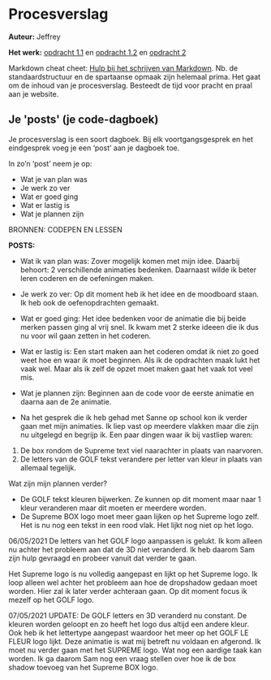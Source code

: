 # Procesverslag
**Auteur:** Jeffrey

**Het werk:** [opdracht 1.1](Opdracht1/opdracht1.1/index.html) en [opdracht 1.2](Opdracht1/opdracht1.2/index.html) en [opdracht 2](opdracht2/index.html)


Markdown cheat cheet: [Hulp bij het schrijven van Markdown](https://github.com/adam-p/markdown-here/wiki/Markdown-Cheatsheet). Nb. de standaardstructuur en de spartaanse opmaak zijn helemaal prima. Het gaat om de inhoud van je procesverslag. Besteedt de tijd voor pracht en praal aan je website.


## Je 'posts' (je code-dagboek)

Je procesverslag is een soort dagboek.
Bij elk voortgangsgesprek en het eindgesprek voeg je een ‘post’ aan je dagboek toe.

In zo’n ‘post’ neem je op:
- Wat je van plan was
- Je werk zo ver
- Wat er goed ging
- Wat er lastig is
- Wat je plannen zijn


BRONNEN: CODEPEN EN LESSEN

**POSTS:**
- Wat ik van plan was:
Zover mogelijk komen met mijn idee. Daarbij behoort: 2 verschillende animaties bedenken. Daarnaast wilde ik beter leren coderen en de oefeningen maken.
- Je werk zo ver:
Op dit moment heb ik het idee en de moodboard staan. Ik heb ook de oefenopdrachten gemaakt. 
- Wat er goed ging:
Het idee bedenken voor de animatie die bij beide merken passen ging al vrij snel. Ik kwam met 2 sterke ideeen die ik dus nu voor wil gaan zetten in het coderen.
- Wat er lastig is:
Een start maken aan het coderen omdat ik niet zo goed weet hoe en waar ik moet beginnen. Als ik de opdrachten maak lukt het vaak wel. Maar als ik zelf de opzet moet maken gaat het vaak tot veel mis.
- Wat je plannen zijn:
Beginnen aan de code voor de eerste animatie en daarna aan de 2e animatie.





- Na het gesprek die ik heb gehad met Sanne op school kon ik verder gaan met mijn animaties. Ik liep vast op meerdere vlakken maar die zijn nu uitgelegd en begrijp ik.
Een paar dingen waar ik bij vastliep waren:
1. De box rondom de Supreme text viel naarachter in plaats van naarvoren.
2. De letters van de GOLF tekst verandere per letter van kleur in plaats van allemaal tegelijk.

Wat zijn mijn plannen verder?
- De GOLF tekst kleuren bijwerken. Ze kunnen op dit moment maar naar 1 kleur veranderen maar dit moeten er meerdere worden.
- De Supreme BOX logo moet meer gaan lijken op het Supreme logo zelf. Het is nu nog een tekst in een rood vlak. Het lijkt nog niet op het logo.



06/05/2021
De letters van het GOLF logo aanpassen is gelukt. Ik kom alleen nu achter het probleem aan dat de 3D niet veranderd. Ik heb daarom Sam zijn hulp gevraagd en probeer vanuit dat verder te gaan. 

Het Supreme logo is nu volledig aangepast en lijkt op het Supreme logo. Ik loop alleen wel achter het probleem aan hoe de dropshadow gedaan moet worden. 
Hier zal ik later verder achteraan gaan. Op dit moment focus ik mezelf op het GOLF logo.


07/05/2021 UPDATE:
De GOLF letters en 3D veranderd nu constant. De kleuren worden geloopt en zo heeft het logo dus altijd een andere kleur. Ook heb ik het lettertype aangepast waardoor het meer op het GOLF LE FLEUR logo lijkt. Deze animatie is wat mij betreft nu voldaan en afgerond. Ik moet nu verder gaan met het SUPREME logo. Wat nog een aardige taak kan worden. Ik ga daarom Sam nog een vraag stellen over hoe ik de box shadow toevoeg van het Supreme BOX logo.
